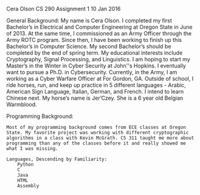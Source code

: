 Cera Olson
CS 290
Assignment 1
10 Jan 2016

General Background:
	My name is Cera Olson. I completed my first Bachelor’s in Electrical and Computer Engineering at Oregon State in June of 2013. At the same time, I commissioned as an Army Officer through the Army ROTC program. Since then, I have been working to finish up this Bachelor’s in Computer Science. My second Bachelor’s should be completed by the end of spring term. My educational interests include Cryptography, Signal Processing, and Linguistics. I am hoping to start my Master’s in the Winter in Cyber Security at John''s Hopkins. I eventually want to pursue a Ph.D. in Cybersecurity. Currently, in the Army, I am working as a Cyber Warfare Officer at For Gordon, GA. 
	Outside of school, I ride horses, run, and keep up practice in 5 different languages - Arabic, American Sign Language, Italian, German, and French. I intend to learn Chinese next. My horse’s name is Jer’Czey. She is a 6 year old Belgian Warmblood. 


Programming Background:

	Most of my programming background comes from ECE classes at Oregon State. My favorite project was working with different cryptographic algorithms in a class with Kevin McGrath. CS 311 taught me more about programming than any of the classes before it and really showed me what I was missing.

	Languages, Descending by Familiarity:
		Python
		C
		Java
		HTML
		Assembly
